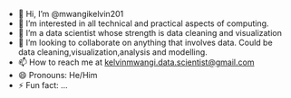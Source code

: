 - 👋 Hi, I’m @mwangikelvin201
- 👀 I’m interested in all technical and practical aspects of computing.
- 🌱 I’m a data scientist whose strength is data cleaning and visualization
- 💞️ I’m looking to collaborate on anything that involves data. Could be data cleaning,visualization,analysis and modelling.
- 📫 How to reach me at kelvinmwangi.data.scientist@gmail.com
- 😄 Pronouns: He/Him
- ⚡ Fun fact: ...

<!---
mwangikelvin201/mwangikelvin201 is a ✨ special ✨ repository because its `README.md` (this file) appears on your GitHub profile.
You can click the Preview link to take a look at your changes.
--->
